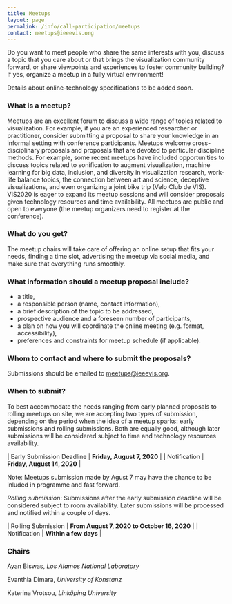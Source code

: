 ```yaml
---
title: Meetups
layout: page
permalink: /info/call-participation/meetups
contact: meetups@ieeevis.org
---
```


Do you want to meet people who share the same interests with you, discuss a topic that you care about or that brings the visualization community forward, or share viewpoints and experiences to foster community building? If yes, organize a meetup in a fully virtual environment!

Details about online-technology specifications to be added soon.


### What is a meetup?

Meetups are an excellent forum to discuss a wide range of topics related to visualization. For example, if you are an experienced researcher or practitioner, consider submitting a proposal to share your knowledge in an informal setting with conference participants. Meetups welcome cross-disciplinary proposals and proposals that are devoted to particular discipline methods. For example, some recent meetups have included opportunities to discuss topics related to sonification to augment visualization, machine learning for big data, inclusion, and diversity in visualization research, work-life balance topics, the connection between art and science, deceptive visualizations, and even organizing a joint bike trip (Velo Club de VIS). VIS2020 is eager to expand its meetup sessions and will consider proposals given technology resources and time availability. All meetups are public and open to everyone (the meetup organizers need to register at the conference).

### What do you get?

The meetup chairs will take care of offering an online setup that fits your needs, finding a time slot, advertising the meetup via social media, and make sure that everything runs smoothly.

### What information should a meetup proposal include?

* a title,
* a responsible person (name, contact information),
* a brief description of the topic to be addressed,
* prospective audience and a foreseen number of participants,
* a plan on how you will coordinate the online meeting (e.g. format, accessibility), 
* preferences and constraints for meetup schedule (if applicable).

### Whom to contact and where to submit the proposals?

Submissions should be emailed to
[meetups@ieeevis.org](mailto:meetups@ieeevis.org).

### When to submit?

To best accommodate the needs ranging from early planned proposals to rolling meetups on site, we are accepting two types of submission, depending on the period when the idea of a meetup sparks: early submissions and rolling submissions. Both are equally good, although later submissions will be considered subject to time and technology resources availability.

| Early Submission Deadline | **Friday, August 7, 2020** | 
| Notification | **Friday, August 14, 2020** |

Note: Meetups submission made by Agust 7 may have the chance to be inluded in programme and fast forward. 

*Rolling submission*: Submissions after the early submission deadline will be considered subject to room availability. Later submissions will be processed and notified within a couple of days.

| Rolling Submission | **From August 7, 2020 to October 16, 2020** | 
| Notification | **Within a few days** |


### Chairs

Ayan Biswas, *Los Alamos National Laboratory*

Evanthia Dimara, *University of Konstanz*

Katerina Vrotsou, *Linköping University*
